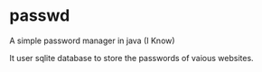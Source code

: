 passwd
======

A simple password manager in java (I Know)

It user sqlite database to store the passwords of vaious websites.
